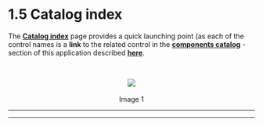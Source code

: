 # 1.5 Catalog index


The **[Catalog index](http://aurelia-ui-toolkits.github.io/demo-kendo/#/catalog-index)** page provides a quick launching point (as each of the control names is a **link** to the related control in the **[components catalog](http://aurelia-ui-toolkits.github.io/demo-kendo/#/samples/grid/basic-use)** - section of this application described **[here](https://www.gitbook.com/book/aurelia-ui-toolkits/kendoui-bridge-docs/edit#/edit/master/about-catalog/components_catalog.md)**.

<br>

<p align=center>
  <img src="https://cloud.githubusercontent.com/assets/2712405/15594628/3e79e87e-2385-11e6-92be-0e8d761e6f5e.png"></img>
 <br><br>
Image 1
</p>

***
***
